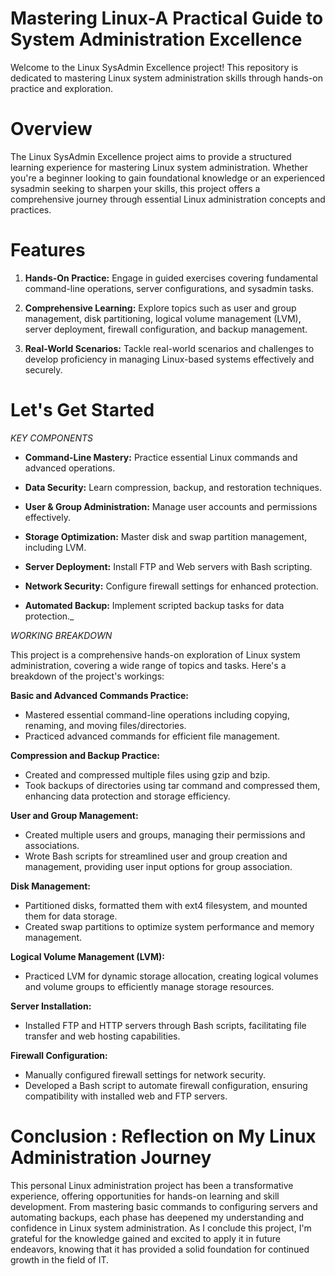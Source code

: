 # Mastering Linux-A Practical Guide to System Administration Excellence

Welcome to the Linux SysAdmin Excellence project! This repository is dedicated to mastering Linux system administration skills through hands-on practice and exploration.

# Overview
The Linux SysAdmin Excellence project aims to provide a structured learning experience for mastering Linux system administration. Whether you're a beginner looking to gain foundational knowledge or an experienced sysadmin seeking to sharpen your skills, this project offers a comprehensive journey through essential Linux administration concepts and practices.

# Features
1. **Hands-On Practice:** Engage in guided exercises covering fundamental command-line operations, server configurations, and sysadmin tasks.

2. **Comprehensive Learning:** Explore topics such as user and group management, disk partitioning, logical volume management (LVM), server deployment, firewall configuration, and backup management.

3. **Real-World Scenarios:** Tackle real-world scenarios and challenges to develop proficiency in managing Linux-based systems effectively and securely.

# Let's Get Started

_KEY COMPONENTS_

- **Command-Line Mastery:** Practice essential Linux commands and advanced operations.

- **Data Security:** Learn compression, backup, and restoration techniques.

- **User & Group Administration:** Manage user accounts and permissions effectively.

- **Storage Optimization:** Master disk and swap partition management, including LVM.

- **Server Deployment:** Install FTP and Web servers with Bash scripting.

- **Network Security:** Configure firewall settings for enhanced protection.

- **Automated Backup:** Implement scripted backup tasks for data protection._


_WORKING BREAKDOWN_

This project is a comprehensive hands-on exploration of Linux system administration, covering a wide range of topics and tasks. Here's a breakdown of the project's workings:

**Basic and Advanced Commands Practice:**
- Mastered essential command-line operations including copying, renaming, and moving files/directories.
- Practiced advanced commands for efficient file management.

**Compression and Backup Practice:**
- Created and compressed multiple files using gzip and bzip.
- Took backups of directories using tar command and compressed them, enhancing data protection and storage efficiency.

**User and Group Management:**
- Created multiple users and groups, managing their permissions and associations.
- Wrote Bash scripts for streamlined user and group creation and management, providing user input options for group association.

**Disk Management:**
- Partitioned disks, formatted them with ext4 filesystem, and mounted them for data storage.
- Created swap partitions to optimize system performance and memory management.

**Logical Volume Management (LVM):**
- Practiced LVM for dynamic storage allocation, creating logical volumes and volume groups to efficiently manage storage resources.

**Server Installation:**
- Installed FTP and HTTP servers through Bash scripts, facilitating file transfer and web hosting capabilities.

**Firewall Configuration:**
- Manually configured firewall settings for network security.
- Developed a Bash script to automate firewall configuration, ensuring compatibility with installed web and FTP servers.

# Conclusion : Reflection on My Linux Administration Journey

This personal Linux administration project has been a transformative experience, offering opportunities for hands-on learning and skill development. From mastering basic commands to configuring servers and automating backups, each phase has deepened my understanding and confidence in Linux system administration. As I conclude this project, I'm grateful for the knowledge gained and excited to apply it in future endeavors, knowing that it has provided a solid foundation for continued growth in the field of IT.








